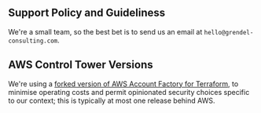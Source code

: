 ## Support Policy and Guideliness

We're a small team, so the best bet is to send us an email at `hello@grendel-consulting.com`.

## AWS Control Tower Versions

We're using a [forked version of AWS Account Factory for Terraform](https://github.com/grendel-consulting/terraform-aws-control_tower_account_factory),
to minimise operating costs and permit opinionated security choices specific to
our context; this is typically at most one release behind AWS.
